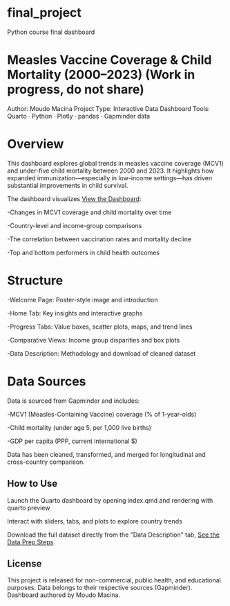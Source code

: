 # final_project
Python course final dashboard

# Measles Vaccine Coverage & Child Mortality (2000–2023) (Work in progress, do not share)
Author: Moudo Macina
Project Type: Interactive Data Dashboard
Tools: Quarto · Python · Plotly · pandas · Gapminder data

# Overview
This dashboard explores global trends in measles vaccine coverage (MCV1) and under-five child mortality between 2000 and 2023. It highlights how expanded immunization—especially in low-income settings—has driven substantial improvements in child survival.

The dashboard visualizes [View the Dashboard](https://mascogit.github.io/final_project/):

-Changes in MCV1 coverage and child mortality over time

-Country-level and income-group comparisons

-The correlation between vaccination rates and mortality decline

-Top and bottom performers in child health outcomes

# Structure
-Welcome Page: Poster-style image and introduction

-Home Tab: Key insights and interactive graphs

-Progress Tabs: Value boxes, scatter plots, maps, and trend lines

-Comparative Views: Income group disparities and box plots

-Data Description: Methodology and download of cleaned dataset

# Data Sources
Data is sourced from Gapminder and includes:

-MCV1 (Measles-Containing Vaccine) coverage (% of 1-year-olds)

-Child mortality (under age 5, per 1,000 live births)

-GDP per capita (PPP, current international $)

Data has been cleaned, transformed, and merged for longitudinal and cross-country comparison.

## How to Use
Launch the Quarto dashboard by opening index.qmd and rendering with quarto preview

Interact with sliders, tabs, and plots to explore country trends

Download the full dataset directly from the "Data Description" tab, 
[See the Data Prep Steps](data_prep.html).

## License
This project is released for non-commercial, public health, and educational purposes. Data belongs to their respective sources (Gapminder). Dashboard authored by Moudo Macina.
